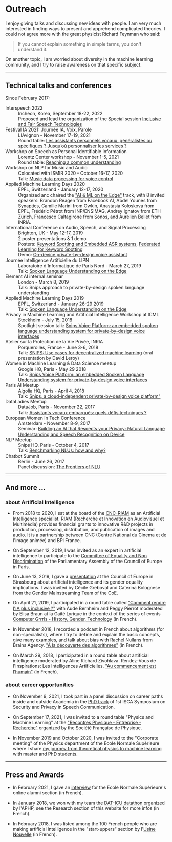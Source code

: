 # Outreach

I enjoy giving talks and discussing new ideas with people. I am very much interested in finding ways to present and apprehend complicated theories. I could not agree more with the great physicist Richard Feynman who said:
> If you cannot explain something in simple terms, you don't understand it. 

On another topic, I am worried about diversity in the machine learning community, and I try to raise awareness on that specific subject.

* * *

## Technical talks and conferences

Since February 2017:

<dl>

<dt>Interspeech 2022</dt>
<dd>Incheon, Korea, September 18-22, 2022</dd>
<dd>Proposed and lead the organization of the Special session <a href="https://sites.google.com/view/fair-speech-interspeech22/">Inclusive and Fair Speech Technologies</a></dd> 

<dt>Festival IA 2021: Journée IA, Voix, Parole</dt>
<dd>LIAvignon - November 17-19, 2021</dd>
<dd>Round table: <a href="https://lia.univ-avignon.fr/tables-rondes-sur-lia-et-la-parole/">Les assistants personnels vocaux, généralistes ou spécifiques ? Jusqu’où personnaliser les services ?</a></dd> 

<dt>Workshop on Speech as Personal Identifiable Information</dt>
<dd>Lorentz Center workshop - November 1-5, 2021</dd>
<dd>Round table: <a href="https://www.lorentzcenter.nl/speech-as-personal-identifiable-information.html">Reaching a common understanding</a></dd>

<dt>Workshop on NLP for Music and Audio</dt>
<dd>Colocated with ISMIR 2020 - October 16-17, 2020</dd>
<dd>Talk: <a href="https://sites.google.com/view/nlp4musa/program">Music data processing for voice control</a></dd>

<dt>Applied Machine Learning Days 2020</dt>
<dd>EPFL, Switzerland - January 12-17, 2020</dd>
<dd>Organized anc chaired the <a href="https://www.youtube.com/playlist?list=PLQLsY14zlfebLHsraI49Ak5TWTQCK17c6">"AI & ML on the Edge"</a> track, with 8 invited speakers: Brandon Reagen from Facebook AI, Abdel Younes from Synaptics, Camille Marini from Owkin, Anastasia Koloskova from EPFL, Frédéric Pétrot from INP/ENSIMAG, Andrey Ignatov from ETH Zürich, Francesco Caltagirone from Sonos, and Aurélien Bellet from INRIA.</dd>

<dt>International Conference on Audio, Speech, and Signal Processing</dt>
<dd>Brighton, UK - May 12-17, 2019</dd>
<dd>2 poster presentations & 1 demo</dd>
<dd>Posters: <a href="https://cmsworkshops.com/ICASSP2019/Papers/PublicSessionIndex3.asp?Sessionid=1134">Keyword Spotting and Embedded ASR systems</a>, <a href="">Federated Learning for Keyword Spotting</a></dd>
<dd>Demo: <a href="https://cmsworkshops.com/ICASSP2019/Demos.asp#DEMO-7">On-device private-by-design voice assistant</a></dd>

<dt>Journée Intelligence Artificielle du LIPN</dt>
<dd>Laboratoire d'Informatique de Paris Nord - March 27, 2019</dd>
<dd>Talk: <a href="https://lipn.univ-paris13.fr/journeeIA/">Spoken Language Understanding on the Edge</a></dd>

<dt>Element AI internal seminar</dt>
<dd>London - March 8, 2019</dd>
<dd>Talk: Snips approach to private-by-design spoken language understanding</dd>

<dt>Applied Machine Learning Days 2019</dt>
<dd>EPFL, Switzerland - January 26-29 2019</dd>
<dd>Talk: <a href="https://appliedmldays.org/events/amld-epfl-2019/talks/spoken-language-understanding-on-the-edge-da8db4b8-7759-49f5-9d23-24c3a5a00ca3">Spoken Language Understanding on the Edge</a></dd>

<dt>Privacy in Machine Learning and Artificial Intelligence Workshop at ICML</dt>
<dd>Stockholm - July 15, 2018</dd>
<dd>Spotlight session talk: <a href="https://pimlai.github.io/pimlai18/">Snips Voice Platform: an embedded spoken language understanding system for private-by-design voice interfaces</a></dd>

<dt>Atelier sur la Protection de la Vie Privée, INRIA</dt>
<dd>Porquerolles, France - June 3-6, 2018</dd>
<dd>Talk: <a href="https://project.inria.fr/apvp2018/programme/">SNIPS: Use cases for decentralized machine learning</a> (oral presentation by David Leroy)</dd>

<dt>Women in Machine Learning & Data Science meetup</dt>
<dd>Google HQ, Paris - May 29 2018</dd>
<dd>Talk: <a href="https://www.meetup.com/fr-FR/Paris-Women-in-Machine-Learning-Data-Science/events/250371181/">Snips Voice Platform: an embedded Spoken Language Understanding system for private-by-design voice interfaces</a></dd>

<dt>Paris AI Meetup</dt>
<dd>Algolia HQ, Paris - April 4, 2018</dd>
<dd>Talk: <a href="https://www.paris.ai/speaker/espen-brunberg/">Snips, a cloud-independent private-by-design voice platform"</a></dd>

<dt>DataLadies Meetup</dt>
<dd>DataJob, Paris - November 22, 2017</dd>
<dd>Talk: <a href="https://wimlds-paris.medium.com/6-paris-women-in-machine-learning-data-science-ml-for-voice-assistants-ds-for-improved-219d0f16d47f">Assistants vocaux embarqués: quels défis techniques ?</a></dd>

<dt>European Women In Tech Conference</dt>
<dd>Amsterdam - November 8-9, 2017</dd>
<dd>Seminar: <a href="https://app.qwoted.com/opportunities/event-european-women-in-technology-2017">Building an AI that Respects your Privacy: Natural Language Understanding and Speech Recognition on Device</a></dd>

<dt>NLP Meetup</dt>
<dd>Snips HQ, Paris - October 4, 2017</dd>
<dd>Talk: <a href="https://www.meetup.com/fr-FR/Paris-NLP/events/237681177/">Benchmarking NLUs: how and why?</a></dd>

<dt>Chatbot Summit</dt>
<dd>Berlin - June 26, 2017</dd>
<dd>Panel discussion: <a href="https://www.chatbotsummit.com/berlin2017">The Frontiers of NLU</a></dd>

</dl>

* * *

## And more ...

### about Artificial Intelligence

* From 2018 to 2020, I sat at the board of the [CNC-RIAM](https://www.cnc.fr/professionnels/aides-et-financements/industries-techniques-innovation-et-relief/reseau-recherche-et-innovation-en-audiovisuel-et-multimedia-riam_191500) as an Artificial Intelligence specialist. RIAM (Recherche et Innovation en Audiovisuel et Multimédia) provides financial grants to innovative R&D projects in production, processing, distribution, and publication of images and audio.
It is a partnership between CNC (Centre National du Cinema et de l'image animée) and BPI France.

* On September 12, 2019, I was invited as an expert in artificial intelligence to participate to the [Committee of Equality and Non Discrimination](https://pace.coe.int/en/news/7616) of the Parliamentary Assembly of the Council of Europe in Paris.

* On June 13, 2019, I gave a [presentation](https://www.coe.int/en/web/artificial-intelligence/-/artificial-intelligence-and-gender-equality) at the Council of Europe in Strasbourg about artificial intelligence and its gender equality implications. I was invited by Cécile Greboval and Caterina Bolognese from the Gender Mainstreaming Team of the CoE.

* On April 21, 2019, I participated in a round table called ["Comment rendre l'IA plus inclusive ?"](https://gaite-lyrique.net/evenement/lintelligence-artificielle-est-elle-sexiste) with Aude Bernheim and Peggy Pierrot moderated by Elisa Braun at la Gaité Lyrique in the context of the series of events [Computer Grrrls - History, Gender, Technology](https://gaite-lyrique.net/en/event/computer-grrrls) (in French).

* In November 2018, I recorded a podcast in French about algorithms (for non-specialists), where I try to define and explain the basic concepts, give many examples, and talk about bias with Rachel Nullans from Brains Agency. ["À la découverte des algorithmes"](https://rachelnullans.paris/alice-coucke-a-la-decouverte-des-algorithmes/) (in French).

* On March 29, 2018, I participated in a round table about artificial intelligence moderated by Aline Richard Zivohlava. Rendez-Vous de l'Inspirations: Les Intelligences Artificielles. ["Au commencement est l’humain"](https://www.youtube.com/watch?v=0ZW42yDR41Y) (in French).


### about career opportunities

* On November 9, 2021, I took part in a panel discussion on career paths inside and outside Academia in the [PhD track](https://spsc-symposium2021.de/#ph-d-track) of 1st ISCA Symposium on Security and Privacy in Speech Communication.

* On September 17, 2021, I was invited to a round table "Physics and Machine Learning" at the ["Recontres Physique - Entreprise - Recherche"](https://rper.sciencesconf.org/resource/page/id/15) organized by the Société Française de Physique.

* In November 2019 and October 2020, I was invited to the "Corporate meeting" of the Physics department of the Ecole Normale Supérieure where I share [my journey from theoretical physics to machine learning](https://www.phys.ens.fr/IMG/pdf/-174.pdf) with master and PhD students.


* * *

## Press and Awards

* In February 2021, I gave an [interview](https://www.ens.psl.eu/actualites/de-la-physique-theorique-au-machine-learning) for the Ecole Normale Supérieure's online alumni section (in French).

* In January 2018, we won with my team the [DAT-ICU datathon](https://www.aphp.fr/contenu/datathon-dat-icu-intensive-care-unit-4-projets-innovants-selectionnes-lissue-de-48h-danalyse) organized by l'APHP, see the Research section of this website for more infos (in French).

* In February 2018, I was listed among the 100 French people who are making artificial intelligence in the "start-uppers" section by l'[Usine Nouvelle](https://www.usinenouvelle.com/article/la-physicienne-alice-coucke-senior-data-scientist-snips.N648588) (in French).
